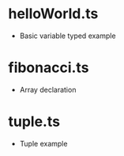 # helloWorld.ts
- Basic variable typed example

# fibonacci.ts
- Array declaration

# tuple.ts
- Tuple example